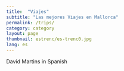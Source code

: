 ```yaml
---
title:  "Viajes"
subtitle: "Las mejores Viajes en Mallorca"
permalink: /trips/
category: category
layout: page
thumbnail: estrenc/es-trenc0.jpg
lang: es
---
```


David Martins in Spanish